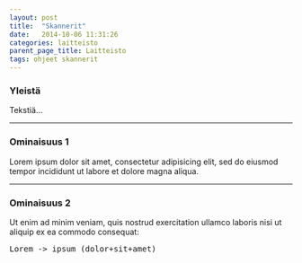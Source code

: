 ```yaml
---
layout: post
title:  "Skannerit"
date:   2014-10-06 11:31:26
categories: laitteisto
parent_page_title: Laitteisto
tags: ohjeet skannerit
---
```

### Yleistä
Tekstiä...

---

### Ominaisuus 1
Lorem ipsum dolor sit amet, consectetur adipisicing elit, sed do eiusmod
tempor incididunt ut labore et dolore magna aliqua.

---

### Ominaisuus 2
Ut enim ad minim veniam, quis nostrud exercitation ullamco laboris nisi ut aliquip ex ea commodo consequat:
<pre>Lorem -> ipsum (dolor+sit+amet)</pre>